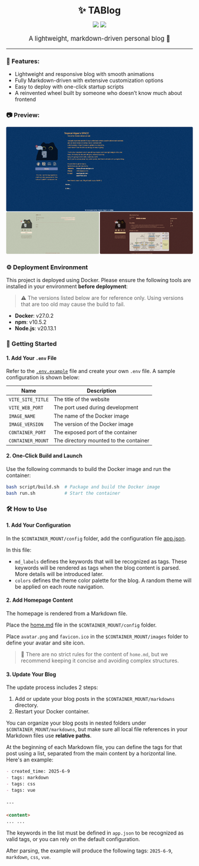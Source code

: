 <p align="center"><strong><span style="font-size: 1.8em;">✨ TABlog</span></strong></p>
<p align="center">
  <a href="README.md"><img src="https://img.shields.io/badge/Language-English-blue.svg"></a>
  <a href="README_CN.md"><img src="https://img.shields.io/badge/Language-简体中文-red.svg"></a>
</p>

<p align="center" style="font-size: 1.2em;">A lightweight, markdown-driven personal blog 📝</p>

<hr>

### 🌟 Features:
- Lightweight and responsive blog with smooth animations
- Fully Markdown-driven with extensive customization options
- Easy to deploy with one-click startup scripts
- A reinvented wheel built by someone who doesn’t know much about frontend

### 📷 Preview:

![](assets/blog.png)

### ⚙️ Deployment Environment

This project is deployed using Docker. Please ensure the following tools are installed in your environment **before deployment**:

> ⚠️ The versions listed below are for reference only. Using versions that are too old may cause the build to fail.

- **Docker**: v27.0.2  
- **npm**: v10.5.2  
- **Node.js**: v20.13.1  

### 🚀 Getting Started

#### 1. Add Your `.env` File

Refer to the [`.env.example`](.env.example) file and create your own `.env` file. A sample configuration is shown below:

| Name              | Description                          |
| ----------------- | ------------------------------------ |
| `VITE_SITE_TITLE` | The title of the website             |
| `VITE_WEB_PORT`   | The port used during development     |
| `IMAGE_NAME`      | The name of the Docker image         |
| `IMAGE_VERSION`   | The version of the Docker image      |
| `CONTAINER_PORT`  | The exposed port of the container    |
| `CONTAINER_MOUNT` | The directory mounted to the container |

#### 2. One-Click Build and Launch

Use the following commands to build the Docker image and run the container:

```bash
bash script/build.sh  # Package and build the Docker image
bash run.sh           # Start the container
```

### 🛠️ How to Use

#### 1. Add Your Configuration

In the `$CONTAINER_MOUNT/config` folder, add the configuration file [app.json](./public/config/app.json).

In this file:
- `md_labels` defines the keywords that will be recognized as tags. These keywords will be rendered as tags when the blog content is parsed. More details will be introduced later.
- `colors` defines the theme color palette for the blog. A random theme will be applied on each route navigation.

#### 2. Add Homepage Content

The homepage is rendered from a Markdown file.

Place the [home.md](./public/config/home.md) file in the `$CONTAINER_MOUNT/config` folder.

Place `avatar.png` and `favicon.ico` in the `$CONTAINER_MOUNT/images` folder to define your avatar and site icon.

> 📌 There are no strict rules for the content of `home.md`, but we recommend keeping it concise and avoiding complex structures.

#### 3. Update Your Blog

The update process includes 2 steps:
1. Add or update your blog posts in the `$CONTAINER_MOUNT/markdowns` directory.
2. Restart your Docker container.

You can organize your blog posts in nested folders under `$CONTAINER_MOUNT/markdowns`, but make sure all local file references in your Markdown files use **relative paths**.

At the beginning of each Markdown file, you can define the tags for that post using a list, separated from the main content by a horizontal line. Here's an example:

```markdown
- created_time: 2025-6-9
- tags: markdown
- tags: css
- tags: vue

---

<content>
... ...
```

The keywords in the list must be defined in `app.json` to be recognized as valid tags, or you can rely on the default configuration.

After parsing, the example will produce the following tags: `2025-6-9`, `markdown`, `css`, `vue`.